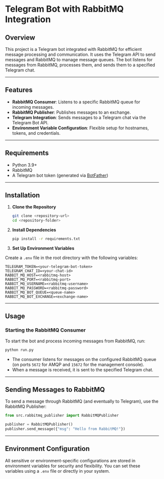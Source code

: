 # Telegram Bot with RabbitMQ Integration

## **Overview**

This project is a Telegram bot integrated with RabbitMQ for efficient message processing and communication. It uses the Telegram API to send messages and RabbitMQ to manage message queues. The bot listens for messages from RabbitMQ, processes them, and sends them to a specified Telegram chat.

---

## **Features**

- **RabbitMQ Consumer**: Listens to a specific RabbitMQ queue for incoming messages.
- **RabbitMQ Publisher**: Publishes messages to an exchange.
- **Telegram Integration**: Sends messages to a Telegram chat via the Telegram Bot API.
- **Environment Variable Configuration**: Flexible setup for hostnames, tokens, and credentials.

---

## **Requirements**

- Python 3.9+
- RabbitMQ
- A Telegram bot token (generated via [BotFather](https://t.me/BotFather))

---

## **Installation**

1. **Clone the Repository**
   ```bash
   git clone <repository-url>
   cd <repository-folder>
   ```

2. **Install Dependencies**
   ```bash
   pip install -r requirements.txt
   ```

3. **Set Up Environment Variables**

  Create a `.env` file in the root directory with the following variables:
   ```env
   TELEGRAM_TOKEN=<your-telegram-bot-token>
   TELEGRAM_CHAT_ID=<your-chat-id>
   RABBIT_MQ_HOST=<rabbitmq-host>
   RABBIT_MQ_PORT=<rabbitmq-port>
   RABBIT_MQ_USERNAME=<rabbitmq-username>
   RABBIT_MQ_PASSWORD=<rabbitmq-password>
   RABBIT_MQ_BOT_QUEUE=<queue-name>
   RABBIT_MQ_BOT_EXCHANGE=<exchange-name>
   ```

---
   
## **Usage**

### **Starting the RabbitMQ Consumer**
To start the bot and process incoming messages from RabbitMQ, run:

   ```bash
   python run.py
   ```

- The consumer listens for messages on the configured RabbitMQ queue (on ports `5672` for AMQP and `15672` for the management console).
- When a message is received, it is sent to the specified Telegram chat.

---

## **Sending Messages to RabbitMQ**
To send a message through RabbitMQ (and eventually to Telegram), use the RabbitMQ Publisher:

   ```python
   from src.rabbitmq_publisher import RabbitMQPublisher

   publisher = RabbitMQPublisher()
   publisher.send_message({"msg": "Hello from RabbitMQ!"})
   ```

---

## **Environment Configuration**

All sensitive or environment-specific configurations are stored in environment variables for security and flexibility. You can set these variables using a `.env` file or directly in your system.
